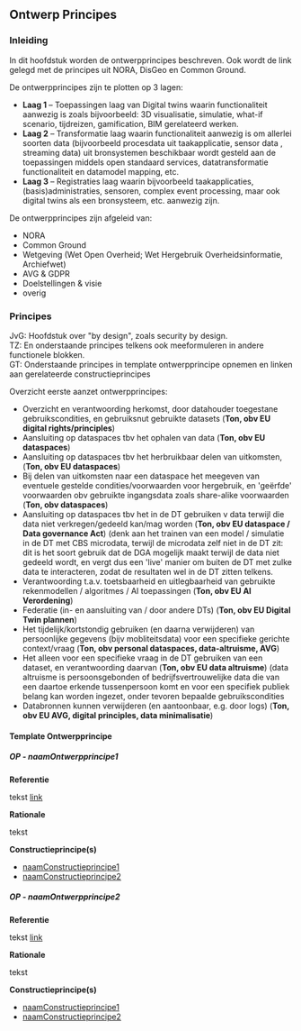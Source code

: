 ## Ontwerp Principes

### Inleiding

In dit hoofdstuk worden de ontwerpprincipes beschreven. Ook wordt de link gelegd met de principes uit NORA, DisGeo en Common Ground.

De ontwerpprincipes zijn te plotten op 3 lagen:
* **Laag 1** – Toepassingen laag van Digital twins waarin functionaliteit aanwezig is zoals bijvoorbeeld: 3D visualisatie, simulatie, what-if scenario, tijdreizen, gamification, BIM gerelateerd werken.
* **Laag 2** – Transformatie laag waarin functionaliteit aanwezig is om allerlei soorten data (bijvoorbeeld procesdata uit taakapplicatie, sensor data , streaming data) uit bronsystemen beschikbaar wordt gesteld aan de toepassingen middels open standaard services, datatransformatie functionaliteit en datamodel mapping, etc.
* **Laag 3** – Registraties laag waarin bijvoorbeeld taakapplicaties, (basis)administraties, sensoren, complex event processing, maar ook digital twins als een bronsysteem, etc. aanwezig zijn.

De ontwerpprincipes zijn afgeleid van:
* NORA
* Common Ground
* Wetgeving (Wet Open Overheid; Wet Hergebruik Overheidsinformatie, Archiefwet)
* AVG & GDPR
* Doelstellingen & visie
* overig

### Principes

<aside class='note'>
   JvG:  Hoofdstuk over "by design", zoals security by design.
</aside>

<aside class='note'>
   TZ:   En onderstaande principes telkens ook meeformuleren in andere functionele blokken.
</aside>

<aside class='note'>
   GT:   Onderstaande principes in template ontwerpprincipe opnemen en linken aan gerelateerde constructieprincipes
</aside>

Overzicht eerste aanzet ontwerpprincipes:
* Overzicht en verantwoording herkomst, door datahouder toegestane gebruikscondities, en gebruiksnut gebruikte datasets
(**Ton, obv EU digital rights/principles**)
* Aansluiting op dataspaces tbv het ophalen van data (**Ton, obv EU dataspaces**)
* Aansluiting op dataspaces tbv het herbruikbaar delen van uitkomsten, (**Ton, obv EU dataspaces**)
* Bij delen van uitkomsten naar een dataspace het meegeven van eventuele gestelde condities/voorwaarden voor hergebruik, en 'geërfde' voorwaarden obv gebruikte ingangsdata zoals share-alike voorwaarden (**Ton, obv dataspaces**)
* Aansluiting op dataspaces tbv het in de DT gebruiken v data terwijl die data niet verkregen/gedeeld kan/mag worden
(**Ton, obv EU dataspace / Data governance Act**) (denk aan het trainen van een model / simulatie in de DT met CBS microdata,
terwijl de microdata zelf niet in de DT zit: dit is het soort gebruik dat de DGA mogelijk maakt terwijl de data niet gedeeld wordt, en vergt dus een 'live' manier om buiten de DT met zulke data te interacteren, zodat de resultaten wel in de DT zitten telkens.
* Verantwoording t.a.v. toetsbaarheid en uitlegbaarheid van gebruikte rekenmodellen / algoritmes / AI toepassingen (**Ton, obv EU AI Verordening**)
* Federatie  (in- en aansluiting van / door andere DTs) (**Ton, obv EU Digital Twin plannen**)
* Het tijdelijk/kortstondig gebruiken (en daarna verwijderen) van persoonlijke gegevens (bijv mobliteitsdata) voor een specifieke
gerichte context/vraag (**Ton, obv personal dataspaces, data-altruisme, AVG**)
* Het alleen voor een specifieke vraag in de DT gebruiken van een dataset, en verantwoording daarvan (**Ton, obv EU data altruisme**)
(data altruisme is persoonsgebonden of bedrijfsvertrouwelijke data die van een daartoe erkende tussenpersoon komt en voor een specifiek publiek belang kan worden ingezet, onder tevoren bepaalde gebruikscondities
* Databronnen kunnen verwijderen (en aantoonbaar, e.g. door logs) (**Ton, obv EU AVG, digital principles, data minimalisatie**)

#### Template Ontwerpprincipe

##### OP - naamOntwerpprincipe1

**Referentie**

tekst [link](url)

**Rationale**

tekst

**Constructieprincipe(s)**
* [naamConstructieprincipe1](https://geonovum.github.io/DTFL/Referentie%20Architectuur/#cp-naamconstructieprincipe1)
* [naamConstructieprincipe2](https://geonovum.github.io/DTFL/Referentie%20Architectuur/#cp-naamconstructieprincipe2)

##### OP - naamOntwerpprincipe2

**Referentie**

tekst [link](url)

**Rationale**

tekst

**Constructieprincipe(s)**
* [naamConstructieprincipe1](https://geonovum.github.io/DTFL/Referentie%20Architectuur/#cp-naamconstructieprincipe1)
* [naamConstructieprincipe2](https://geonovum.github.io/DTFL/Referentie%20Architectuur/#cp-naamconstructieprincipe2)